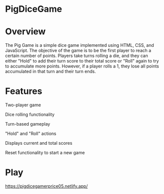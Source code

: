 # PigDiceGame

# Overview
The Pig Game is a simple dice game implemented using HTML, CSS, and JavaScript. The objective of the game is to be the first player to reach a certain number of points. Players take turns rolling a die, and they can either "Hold" to add their turn score to their total score or "Roll" again to try to accumulate more points. However, if a player rolls a 1, they lose all points accumulated in that turn and their turn ends.

# Features
Two-player game

Dice rolling functionality

Turn-based gameplay

"Hold" and "Roll" actions

Displays current and total scores

Reset functionality to start a new game

# Play
https://pigdicegamerprice05.netlify.app/
